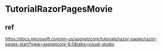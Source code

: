 # TutorialRazorPagesMovie

## ref
https://docs.microsoft.com/en-us/aspnet/core/tutorials/razor-pages/razor-pages-start?view=aspnetcore-6.0&tabs=visual-studio
